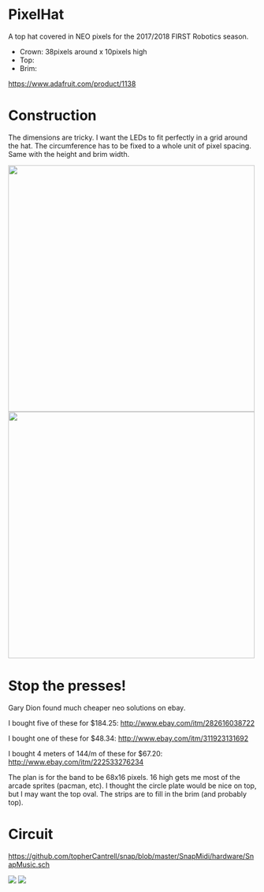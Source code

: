 # PixelHat

A top hat covered in NEO pixels for the 2017/2018 FIRST Robotics season.

  - Crown: 38pixels around x 10pixels high
  - Top:
  - Brim:

https://www.adafruit.com/product/1138

# Construction

The dimensions are tricky. I want the LEDs to fit perfectly in a grid around the hat. The circumference has to be fixed to a whole unit of pixel spacing. Same with the height and brim width.

<img src="https://github.com/topherCantrell/pixelHat/blob/master/art/construct1.jpg" width="500">

<img src="https://github.com/topherCantrell/pixelHat/blob/master/art/construct2.jpg" width="500">

# Stop the presses!

Gary Dion found much cheaper neo solutions on ebay.

I bought five of these for $184.25:
http://www.ebay.com/itm/282616038722

I bought one of these for $48.34:
http://www.ebay.com/itm/311923131692

I bought 4 meters of 144/m of these for $67.20:
http://www.ebay.com/itm/222533276234

The plan is for the band to be 68x16 pixels. 16 high gets me most of the arcade sprites (pacman, etc). I thought the circle plate would be nice on top, but I may want the top oval. The strips are to fill in the brim (and probably top).

# Circuit

https://github.com/topherCantrell/snap/blob/master/SnapMidi/hardware/SnapMusic.sch

<img src="https://github.com/topherCantrell/pixelHat/blob/master/art/schematic.jpg">

<img src="https://github.com/topherCantrell/pixelHat/blob/master/art/schematic2.jpg">


